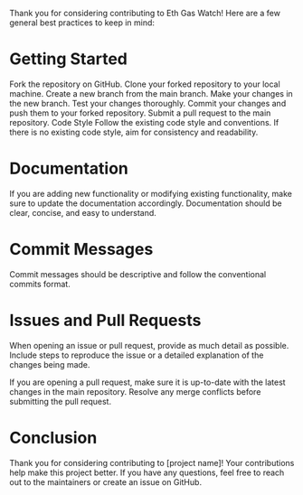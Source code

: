 Thank you for considering contributing to Eth Gas Watch! Here are a few general best practices to keep in mind:

# Getting Started
Fork the repository on GitHub.
Clone your forked repository to your local machine.
Create a new branch from the main branch.
Make your changes in the new branch.
Test your changes thoroughly.
Commit your changes and push them to your forked repository.
Submit a pull request to the main repository.
Code Style
Follow the existing code style and conventions. If there is no existing code style, aim for consistency and readability.

# Documentation
If you are adding new functionality or modifying existing functionality, make sure to update the documentation accordingly. Documentation should be clear, concise, and easy to understand.

# Commit Messages
Commit messages should be descriptive and follow the conventional commits format.

# Issues and Pull Requests
When opening an issue or pull request, provide as much detail as possible. Include steps to reproduce the issue or a detailed explanation of the changes being made.

If you are opening a pull request, make sure it is up-to-date with the latest changes in the main repository. Resolve any merge conflicts before submitting the pull request.

# Conclusion
Thank you for considering contributing to [project name]! Your contributions help make this project better. If you have any questions, feel free to reach out to the maintainers or create an issue on GitHub.
